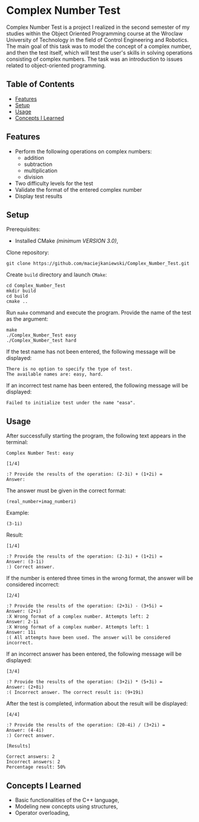 # Complex Number Test

Complex Number Test is a project I realized in the second semester of my studies within the Object Oriented Programming course at the Wroclaw University of Technology in the field of Control Engineering and Robotics. The main goal of this task was to model the concept of a complex number, and then the test itself, which will test the user's skills in solving operations consisting of complex numbers. The task was an introduction to issues related to object-oriented programming.

## Table of Contents
- [Features](#features)
- [Setup](#setup)
- [Usage](#usage)
- [Concepts I Learned](#concepts-i-learned)
  
## Features

- Perform the following operations on complex numbers:
  - addition
  - subtraction
  - multiplication
  - division
- Two difficulty levels for the test
- Validate the format of the entered complex number
- Display test results

## Setup
Prerequisites:
* Installed CMake *(minimum VERSION 3.0)*,

Clone repository:

    git clone https://github.com/maciejkaniewski/Complex_Number_Test.git

Create `build` directory and launch `CMake`:

    cd Complex_Number_Test
    mkdir build
    cd build
    cmake ..

Run `make` command and execute the program. Provide the name of the test as the argument:

    make
    ./Complex_Number_Test easy
    ./Complex_Number_test hard

If the test name has not been entered, the following message will be displayed:

    There is no option to specify the type of test.
    The available names are: easy, hard.

If an incorrect test name has been entered, the following message will be displayed:

    Failed to initialize test under the name "easa".

## Usage

After successfully starting the program, the following text appears in the terminal:

    Complex Number Test: easy

    [1/4]

    :? Provide the results of the operation: (2-3i) + (1+2i) =
    Answer: 

The answer must be given in the correct format:

    (real_number+imag_numberi)

Example:

    (3-1i)

Result:

    [1/4]

    :? Provide the results of the operation: (2-3i) + (1+2i) =
    Answer: (3-1i)
    :) Correct answer.

If the number is entered three times in the wrong format, the answer will be considered incorrect:

    [2/4]

    :? Provide the results of the operation: (2+3i) - (3+5i) =
    Answer: (2+i)
    :X Wrong format of a complex number. Attempts left: 2
    Answer: 2-1i
    :X Wrong format of a complex number. Attempts left: 1
    Answer: 11i
    :( All attempts have been used. The answer will be considered incorrect.

If an incorrect answer has been entered, the following message will be displayed:

    [3/4]

    :? Provide the results of the operation: (3+2i) * (5+3i) =
    Answer: (2+8i)
    :( Incorrect answer. The correct result is: (9+19i)

After the test is completed, information about the result will be displayed:

    [4/4]

    :? Provide the results of the operation: (20-4i) / (3+2i) =
    Answer: (4-4i)
    :) Correct answer.

    [Results]

    Correct answers: 2
    Incorrect answers: 2
    Percentage result: 50%

## Concepts I Learned

- Basic functionalities of the C++ language,
- Modeling new concepts using structures,
- Operator overloading,
